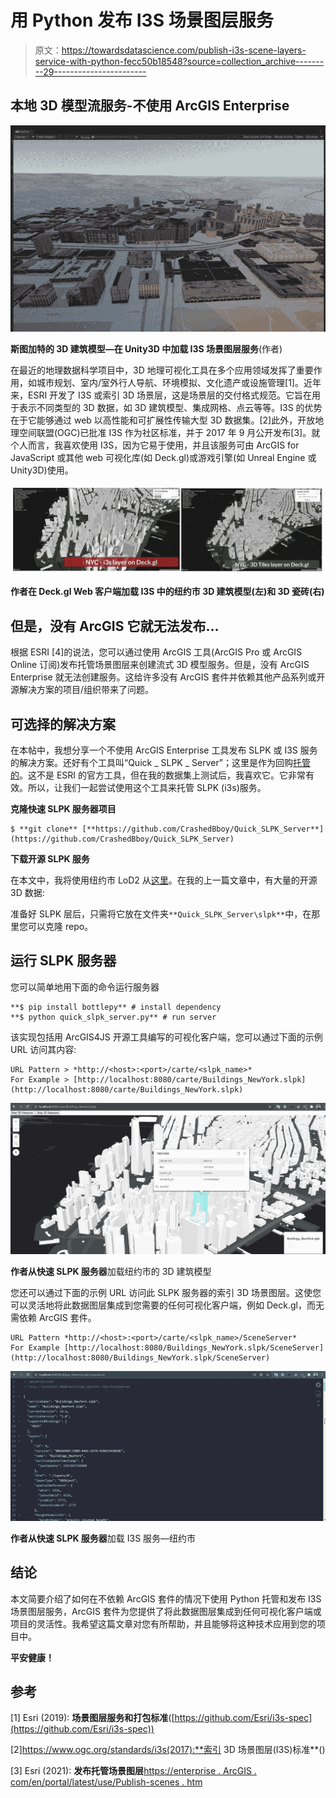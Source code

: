# 用 Python 发布 I3S 场景图层服务

> 原文：<https://towardsdatascience.com/publish-i3s-scene-layers-service-with-python-fecc50b18548?source=collection_archive---------29----------------------->

## 本地 3D 模型流服务-不使用 ArcGIS Enterprise

![](img/b8dc8a86940f73580ed954e0f58c658b.png)

**斯图加特的 3D 建筑模型—在 Unity3D 中加载 I3S 场景图层服务**(作者)

在最近的地理数据科学项目中，3D 地理可视化工具在多个应用领域发挥了重要作用，如城市规划、室内/室外行人导航、环境模拟、文化遗产或设施管理[1]。近年来，ESRI 开发了 I3S 或索引 3D 场景层，这是场景层的交付格式规范。它旨在用于表示不同类型的 3D 数据，如 3D 建筑模型、集成网格、点云等等。I3S 的优势在于它能够通过 web 以高性能和可扩展性传输大型 3D 数据集。[2]此外，开放地理空间联盟(OGC)已批准 I3S 作为社区标准，并于 2017 年 9 月公开发布[3]。就个人而言，我喜欢使用 I3S，因为它易于使用，并且该服务可由 ArcGIS for JavaScript 或其他 web 可视化库(如 Deck.gl)或游戏引擎(如 Unreal Engine 或 Unity3D)使用。

![](img/153ee85876ad14739299b86f9e69eb5f.png)

**作者在 Deck.gl Web 客户端加载 I3S 中的纽约市 3D 建筑模型(左)和 3D 瓷砖(右)**

## 但是，没有 ArcGIS 它就无法发布…

根据 ESRI [4]的说法，您可以通过使用 ArcGIS 工具(ArcGIS Pro 或 ArcGIS Online 订阅)发布托管场景图层来创建流式 3D 模型服务。但是，没有 ArcGIS Enterprise 就无法创建服务。这给许多没有 ArcGIS 套件并依赖其他产品系列或开源解决方案的项目/组织带来了问题。

## 可选择的解决方案

在本帖中，我想分享一个不使用 ArcGIS Enterprise 工具发布 SLPK 或 I3S 服务的解决方案。还好有个工具叫“Quick _ SLPK _ Server”；这里是作为回购[托管的](https://github.com/CrashedBboy/Quick_SLPK_Server)。这不是 ESRI 的官方工具，但在我的数据集上测试后，我喜欢它。它非常有效。所以，让我们一起尝试使用这个工具来托管 SLPK (i3s)服务。

**克隆快速 SLPK 服务器项目**

```
$ **git clone** [**https://github.com/CrashedBboy/Quick_SLPK_Server**](https://github.com/CrashedBboy/Quick_SLPK_Server)
```

**下载开源 SLPK 服务**

在本文中，我将使用纽约市 LoD2 从[这里](http://www.arcgis.com/home/item.html?id=44039155906640438c906d47fac50301)。在我的上一篇文章中，有大量的开源 3D 数据:

</open-source-3d-semantical-building-models-in-2020-f47c91f6cd97>  

准备好 SLPK 层后，只需将它放在文件夹`**Quick_SLPK_Server\slpk**`中，在那里您可以克隆 repo。

## 运行 SLPK 服务器

您可以简单地用下面的命令运行服务器

```
**$ pip install bottlepy** # install dependency
**$ python quick_slpk_server.py** # run server
```

该实现包括用 ArcGIS4JS 开源工具编写的可视化客户端，您可以通过下面的示例 URL 访问其内容:

```
URL Pattern > *http://<host>:<port>/carte/<slpk_name>*
For Example > [http://localhost:8080/carte/Buildings_NewYork.slpk](http://localhost:8080/carte/Buildings_NewYork.slpk)
```

![](img/92efd71bcc9d52205877f92d50fb3951.png)

**作者从快速 SLPK 服务器**加载纽约市的 3D 建筑模型

您还可以通过下面的示例 URL 访问此 SLPK 服务器的索引 3D 场景图层。这使您可以灵活地将此数据图层集成到您需要的任何可视化客户端，例如 Deck.gl，而无需依赖 ArcGIS 套件。

```
URL Pattern *http://<host>:<port>/carte/<slpk_name>/SceneServer*
For Example [http://localhost:8080/Buildings_NewYork.slpk/SceneServer](http://localhost:8080/Buildings_NewYork.slpk/SceneServer)
```

![](img/2a074612abcd3790c3c6a281719662fe.png)

**作者从快速 SLPK 服务器**加载 I3S 服务—纽约市

## 结论

本文简要介绍了如何在不依赖 ArcGIS 套件的情况下使用 Python 托管和发布 I3S 场景图层服务，ArcGIS 套件为您提供了将此数据图层集成到任何可视化客户端或项目的灵活性。我希望这篇文章对您有所帮助，并且能够将这种技术应用到您的项目中。

**平安健康！**

## 参考

[1] Esri (2019): **场景图层服务和打包标准**([https://github.com/Esri/i3s-spec](https://github.com/Esri/i3s-spec))

[2]https://www.ogc.org/standards/i3s(2017):**索引 3D 场景图层(I3S)标准**()

[3] Esri (2021): **发布托管场景图层**[https://enterprise . ArcGIS . com/en/portal/latest/use/Publish-scenes . htm](https://enterprise.arcgis.com/en/portal/latest/use/publish-scenes.htm)